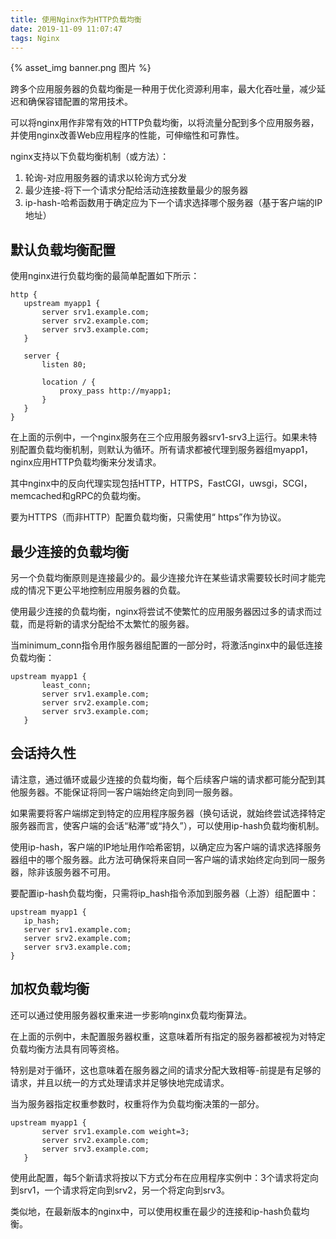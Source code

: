 ```yaml
---
title: 使用Nginx作为HTTP负载均衡
date: 2019-11-09 11:07:47
tags: Nginx
---
```

{% asset_img banner.png 图片 %}

跨多个应用服务器的负载均衡是一种用于优化资源利用率，最大化吞吐量，减少延迟和确保容错配置的常用技术。

<!-- more -->

可以将nginx用作非常有效的HTTP负载均衡，以将流量分配到多个应用服务器，并使用nginx改善Web应用程序的性能，可伸缩性和可靠性。



nginx支持以下负载均衡机制（或方法）：
1. 轮询-对应用服务器的请求以轮询方式分发
2. 最少连接-将下一个请求分配给活动连接数量最少的服务器
3. ip-hash-哈希函数用于确定应为下一个请求选择哪个服务器（基于客户端的IP地址）






## 默认负载均衡配置



使用nginx进行负载均衡的最简单配置如下所示：
```
http {
   upstream myapp1 {
       server srv1.example.com;
       server srv2.example.com;
       server srv3.example.com;
   }

   server {
       listen 80;

       location / {
           proxy_pass http://myapp1;
       }
   }
}
```


在上面的示例中，一个nginx服务在三个应用服务器srv1-srv3上运行。如果未特别配置负载均衡机制，则默认为循环。所有请求都被代理到服务器组myapp1，nginx应用HTTP负载均衡来分发请求。



其中nginx中的反向代理实现包括HTTP，HTTPS，FastCGI，uwsgi，SCGI，memcached和gRPC的负载均衡。



要为HTTPS（而非HTTP）配置负载均衡，只需使用“ https”作为协议。


## 最少连接的负载均衡



另一个负载均衡原则是连接最少的。最少连接允许在某些请求需要较长时间才能完成的情况下更公平地控制应用服务器的负载。


使用最少连接的负载均衡，nginx将尝试不使繁忙的应用服务器因过多的请求而过载，而是将新的请求分配给不太繁忙的服务器。


当minimum_conn指令用作服务器组配置的一部分时，将激活nginx中的最低连接负载均衡：
```
upstream myapp1 {
       least_conn;
       server srv1.example.com;
       server srv2.example.com;
       server srv3.example.com;
   }
```

## 会话持久性



请注意，通过循环或最少连接的负载均衡，每个后续客户端的请求都可能分配到其他服务器。不能保证将同一客户端始终定向到同一服务器。 



如果需要将客户端绑定到特定的应用程序服务器（换句话说，就始终尝试选择特定服务器而言，使客户端的会话“粘滞”或“持久”），可以使用ip-hash负载均衡机制。



使用ip-hash，客户端的IP地址用作哈希密钥，以确定应为客户端的请求选择服务器组中的哪个服务器。此方法可确保将来自同一客户端的请求始终定向到同一服务器，除非该服务器不可用。


要配置ip-hash负载均衡，只需将ip_hash指令添加到服务器（上游）组配置中：

```
upstream myapp1 {
   ip_hash;
   server srv1.example.com;
   server srv2.example.com;
   server srv3.example.com;
}
```

## 加权负载均衡



还可以通过使用服务器权重来进一步影响nginx负载均衡算法。 



在上面的示例中，未配置服务器权重，这意味着所有指定的服务器都被视为对特定负载均衡方法具有同等资格。 



特别是对于循环，这也意味着在服务器之间的请求分配大致相等-前提是有足够的请求，并且以统一的方式处理请求并足够快地完成请求。 



当为服务器指定权重参数时，权重将作为负载均衡决策的一部分。


```
upstream myapp1 {
       server srv1.example.com weight=3;
       server srv2.example.com;
       server srv3.example.com;
   }
```


使用此配置，每5个新请求将按以下方式分布在应用程序实例中：3个请求将定向到srv1，一个请求将定向到srv2，另一个将定向到srv3。



类似地，在最新版本的nginx中，可以使用权重在最少的连接和ip-hash负载均衡。
